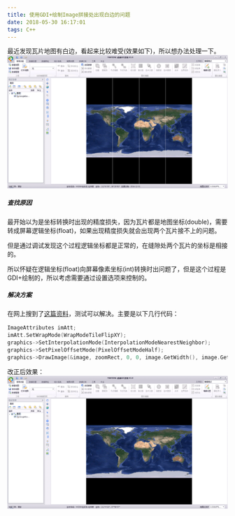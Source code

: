 ```yaml
---
title: 使用GDI+绘制Image拼接处出现白边的问题
date: 2018-05-30 16:17:01
tags: C++
---
```


最近发现瓦片地图有白边，看起来比较难受(效果如下)，所以想办法处理一下。
![白边](gdiplugpixeloffset/webtiles.png)

##### 查找原因
最开始以为是坐标转换时出现的精度损失，因为瓦片都是地图坐标(double)，需要转成屏幕逻辑坐标(float)，如果出现精度损失就会出现两个瓦片接不上的问题。

但是通过调试发现这个过程逻辑坐标都是正常的，在缝隙处两个瓦片的坐标是相接的。

所以怀疑在逻辑坐标(float)向屏幕像素坐标(int)转换时出问题了，但是这个过程是GDI+绘制的，所以考虑需要通过设置选项来控制的。

##### 解决方案
在网上搜到了[这篇资料](http://webserver2.tecgraf.puc-rio.br/~scuri/gdiplus/drawimage_scale_problem.html)，测试可以解决。主要是以下几行代码：
```c
ImageAttributes imAtt;
imAtt.SetWrapMode(WrapModeTileFlipXY);
graphics->SetInterpolationMode(InterpolationModeNearestNeighbor);
graphics->SetPixelOffsetMode(PixelOffsetModeHalf);
graphics->DrawImage(&image, zoomRect, 0, 0, image.GetWidth(), image.GetHeight(), UnitPixel, &imAtt);
```
改正后效果：
![正常](gdiplugpixeloffset/normal.png)